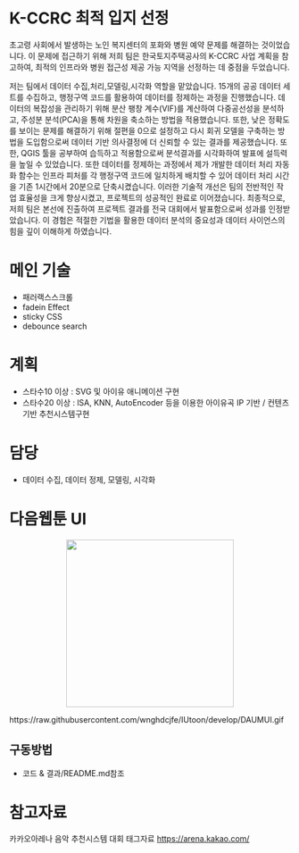 # K-CCRC 최적 입지 선정
초고령 사회에서 발생하는 노인 복지센터의 포화와 병원 예약 문제를 해결하는 것이었습니다.
이 문제에 접근하기 위해 저희 팀은 한국토지주택공사의 K-CCRC 사업 계획을 참고하여, 최적의 인프라와 병원 접근성 제공 가능 지역을 선정하는 데 중점을 두었습니다.

저는 팀에서 데이터 수집,처리,모델링,시각화 역할을 맡았습니다. 15개의 공공 데이터 세트를 수집하고, 행정구역 코드를 활용하여 데이터를 정제하는 과정을 진행했습니다. 
데이터의 복잡성을 관리하기 위해 분산 팽창 계수(VIF)를 계산하여 다중공선성을 분석하고, 
주성분 분석(PCA)을 통해 차원을 축소하는 방법을 적용했습니다. 
또한, 낮은 정확도를 보이는 문제를 해결하기 위해 절편을 0으로 설정하고 다시 회귀 모델을 구축하는 방법을 도입함으로써 데이터 기반 의사결정에 더 신뢰할 수 있는 결과를 제공했습니다. 
또한, QGIS 툴을 공부하여 습득하고 적용함으로써 분석결과를 시각화하여 발표에 설득력을 높일 수 있었습니다.
또한 데이터를 정제하는 과정에서 제가 개발한 데이터 처리 자동화 함수는 인프라 피처를 각 행정구역 코드에 일치하게 배치할 수 있어 데이터 처리 시간을 기존 1시간에서 20분으로 단축시켰습니다. 
이러한 기술적 개선은 팀의 전반적인 작업 효율성을 크게 향상시켰고, 프로젝트의 성공적인 완료로 이어졌습니다.
최종적으로, 저희 팀은 본선에 진출하여 프로젝트 결과를 전국 대회에서 발표함으로써 성과를 인정받았습니다.
이 경험은 적절한 기법을 활용한 데이터 분석의 중요성과 데이터 사이언스의 힘을 깊이 이해하게 하였습니다.

# 메인 기술
 - 패러랙스스크롤
 - fadein Effect
 - sticky CSS
 - debounce search

# 계획
 - 스타수10 이상 : SVG 및 아이유 애니메이션 구현
 - 스타수20 이상 : lSA, KNN, AutoEncoder 등을 이용한 아이유곡 IP 기반 / 컨텐츠기반 추천시스템구현

# 담당 
 - 데이터 수집, 데이터 정제, 모델링, 시각화

# 다음웹툰 UI 
<p align="center"> 
  <img src="https://github.com/wnghdcjfe/IUtoon/blob/develop/DAUMUI.gif" width="300">
</p> https://raw.githubusercontent.com/wnghdcjfe/IUtoon/develop/DAUMUI.gif
 
## 구동방법
 - 코드 & 결과/README.md참조

# 참고자료
카카오아레나 음악 추천시스템 대회 태그자료 https://arena.kakao.com/
